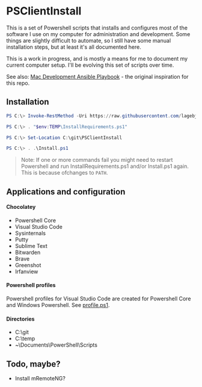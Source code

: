 # PSClientInstall

This is a set of Powershell scripts that installs and configures most of the software I use on my computer for administration and development. Some things are slightly difficult to automate, so I still have some manual installation steps, but at least it's all documented here.

This is a work in progress, and is mostly a means for me to document my current computer setup. I'll be evolving this set of scripts over time.

See also:
[Mac Development Ansible Playbook](https://github.com/geerlingguy/mac-dev-playbook) - the original inspiration for this repo.

## Installation
```powershell
PS C:\> Invoke-RestMethod -Uri https://raw.githubusercontent.com/lagebj/PSClientInstall/master/scripts/InstallRequirements.ps1 -OutFile "$env:TEMP\InstallRequirements.ps1"

PS C:\> . "$env:TEMP\InstallRequirements.ps1"

PS C:\> Set-Location C:\git\PSClientInstall

PS C:\> . .\Install.ps1
```
> Note: If one or more commands fail you might need to restart Powershell and run InstallRequirements.ps1 and/or Install.ps1 again. This is because ofchanges to `PATH`.

## Applications and configuration
#### Chocolatey
- Powershell Core
- Visual Studio Code
- Sysinternals
- Putty
- Sublime Text
- Bitwarden
- Brave
- Greenshot
- Irfanview

#### Powershell profiles
Powershell profiles for Visual Studio Code are created for Powershell Core and Windows Powershell. See [profile.ps1](files/profile.ps1).

#### Directories
- C:\git
- C:\temp
- ~\Documents\PowerShell\Scripts

## Todo, maybe?
- Install mRemoteNG?